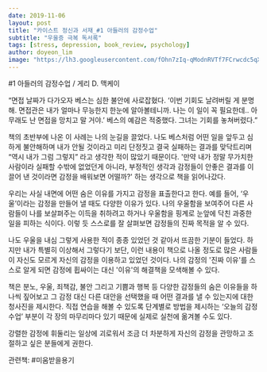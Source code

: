 ```yaml
---
date: 2019-11-06
layout: post
title: "카이스트 정신과 서재_#1 아들러의 감정수업"
subtitle: "우울증 극복 독서록"
tags: [stress, depression, book_review, psychology]
author: doyeon_lim
image: "https://lh3.googleusercontent.com/fOhn7zIq-qModnRVTf7FCrwcdc5qXO2k0tRD8pRkCji3qBnW3auUl1Z0bY-pYZpFyBe0GQFjkg9tLJC-y-FOYHpVjzffZN4W8I4OWhaQzrkNbVwqF1mMOBLqLxpJmuBcLs7P9v0X4n7l6aPoCgF86e0hiFU9_T_spgLcvLM3kZjU8rA8LZGvkjDnz2zzP23BRLPQkE4mKa9Rfwh5hI3mdODToEkh54qtFXqDf-Uw-SNZN-plPQ2zI5BjvJdiHBEAgk9GZ-b2WAA6_b9IVtVwrbjXqjx69XPDgcbXIlGoumV9jhBqFalRLi_3hHwHvxdaQ-IkneVYB70ypPkt9DvG3Oi9VGhLwbtDCFZ-PAS4Gp3k60TLnvKEDtgbGu2RvTkvnf7Efwfca1LonpfK2Gl60fci7G7sLNa0_bgHV2OjK4Q6qILpTJepPwtmZcfqWsXs13CuhOUwLMlvlVndB0ve2N3ywl9DmTLByLKwmrnHB35xW08WszvZ5U3qp6XLwaEzAZFZc2rhV5PCnROvOup-iut8A0UpGB48_rH1W5vxZLh-WiJiensDamnkGjCe__FUAH5oiW7vNYKe7SLiquUaLOYo5e7BxodGBNn3w84jmra40XdXTSHrxfgZdLPlA7aBsfH7FQIseU1qrgFcllWNbcrqJ6Yo9zd6xS3JbUOCpjFKM7Zr1MMAbalZ=w810-h1200-no"
---
```



#1 아들러의 감정수업 / 게리 D. 맥케이

  “면접 날짜가 다가오자 베스는 심한 불안에 사로잡혔다. ‘이번 기회도 날려버릴 게 분명해. 면접관은 내가 얼마나 무능한지 한눈에 알아볼테니까. 나는 이 일이 꼭 필요한데.. 아무래도 난 면접을 망치고 말 거야.’ 베스의 예감은 적중했다. 그녀는 기회를 놓쳐버렸다.”


  책의 초반부에 나온 이 사례는 나의 눈길을 끌었다. 나도 베스처럼 어떤 일을 앞두고 심하게 불안해하며 내가 안될 것이라고 미리 단정짓고 결국 실패하는 결과를 맞닥트리며 “역시 내가 그럼 그렇지” 라고 생각한 적이 많았기 때문이다. '만약 내가 정말 무가치한 사람이라 실패할 수밖에 없었던게 아니라, 부정적인 생각과 감정들이 안좋은 결과를 이끌어 낸 것이라면 감정을 배워보면 어떨까?' 하는 생각으로 책을 읽어나갔다.
 
 
  우리는 사실 내면에 어떤 숨은 이유를 가지고 감정을 표출한다고 한다. 예를 들어, ‘우울’이라는 감정을 만들어 낼 때도 다양한 이유가 있다. 나의 우울함을 보여주어 다른 사람들이 나를 보살펴주는 이득을 취하려고 하거나 우울함을 핑계로 눈앞에 닥친 과중한 일을 피하는 식이다. 이렇 듯 스스로를 잘 살펴보면 감정들의 진짜 목적을 알 수 있다.


  나도 우울을 내심 그렇게 사용한 적이 종종 있었던 것 같아서 뜨끔한 기분이 들었다. 하지만 내가 특별히 이상해서 그렇다기 보단, 이런 내용이 책으로 나올 정도로 많은 사람들이 자신도 모르게 자신의 감정을 이용하고 있었던 것이다. 나의 감정의 '진짜 이유'를 스스로 알게 되면 감정에 휩싸이는 대신 '이유'의 해결책을 모색해볼 수 있다.
  

  책은 분노, 우울, 죄책감, 불안 그리고 기쁨과 행복 등 다양한 감정들의 숨은 이유들을 하나씩 짚어보고 그 감정 대신 다른 대안을 선택했을 때 어떤 결과를 낼 수 있는지에 대한 청사진을 제시한다. 직접 연습을 해볼 수 있도록 단계별로 방법을 제시하는 ‘오늘의 감정수업’ 부분이 각 장의 마무리마다 있기 때문에 실제로 실천에 옮겨볼 수도 있다.


  강렬한 감정에 휘둘리는 일상에 괴로워서 조금 더 차분하게 자신의 감정을 관망하고 조절하고 싶은 분들에게 권한다.



관련책: #미움받을용기
